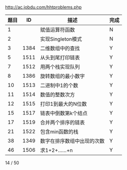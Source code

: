 http://ac.jobdu.com/hhtproblems.php

题目     | ID    | 描述|完成
-------|--------|----|-----
1||赋值运算符函数|N
2||实现Singleton模式|N
3|1384|二维数组中的查找|Y
5|1511|从头到尾打印链表|Y
7|1512|用两个栈实现队列|Y
8|1386|旋转数组的最小数字|Y
10|1513|二进制中1的个数|Y
11|1514|数值的整数次方|Y
12|1515|打印1到最大的N位数|Y
15|1517|链表中倒数第k个结点|Y
17|1519|合并两个排序的链表|Y
21|1522|包含min函数的栈|Y
38|1349|数字在排序数组中出现的次数|Y
46|1506|求1+2+……+n|Y

14 / 50
